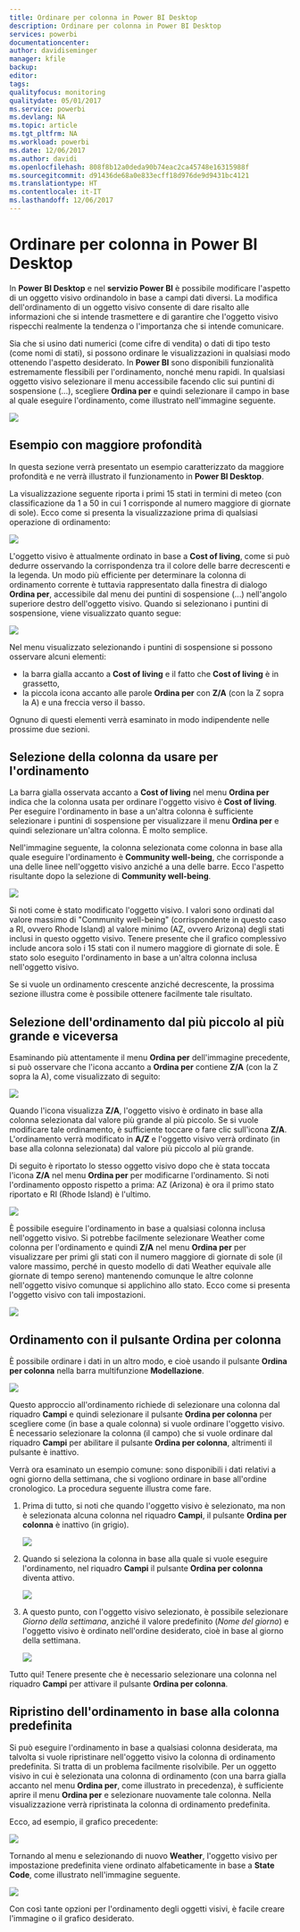 ```yaml
---
title: Ordinare per colonna in Power BI Desktop
description: Ordinare per colonna in Power BI Desktop
services: powerbi
documentationcenter: 
author: davidiseminger
manager: kfile
backup: 
editor: 
tags: 
qualityfocus: monitoring
qualitydate: 05/01/2017
ms.service: powerbi
ms.devlang: NA
ms.topic: article
ms.tgt_pltfrm: NA
ms.workload: powerbi
ms.date: 12/06/2017
ms.author: davidi
ms.openlocfilehash: 808f8b12a0deda90b74eac2ca45748e16315988f
ms.sourcegitcommit: d91436de68a0e833ecff18d976de9d9431bc4121
ms.translationtype: HT
ms.contentlocale: it-IT
ms.lasthandoff: 12/06/2017
---
```

# <a name="sort-by-column-in-power-bi-desktop"></a>Ordinare per colonna in Power BI Desktop
In **Power BI Desktop** e nel **servizio Power BI** è possibile modificare l'aspetto di un oggetto visivo ordinandolo in base a campi dati diversi. La modifica dell'ordinamento di un oggetto visivo consente di dare risalto alle informazioni che si intende trasmettere e di garantire che l'oggetto visivo rispecchi realmente la tendenza o l'importanza che si intende comunicare.

Sia che si usino dati numerici (come cifre di vendita) o dati di tipo testo (come nomi di stati), si possono ordinare le visualizzazioni in qualsiasi modo ottenendo l'aspetto desiderato.  In **Power BI** sono disponibili funzionalità estremamente flessibili per l'ordinamento, nonché menu rapidi. In qualsiasi oggetto visivo selezionare il menu accessibile facendo clic sui puntini di sospensione (...), scegliere **Ordina per** e quindi selezionare il campo in base al quale eseguire l'ordinamento, come illustrato nell'immagine seguente.

![](media/desktop-sort-by-column/sortbycolumn_2.png)

## <a name="more-depth-and-an-example"></a>Esempio con maggiore profondità
In questa sezione verrà presentato un esempio caratterizzato da maggiore profondità e ne verrà illustrato il funzionamento in **Power BI Desktop**.

La visualizzazione seguente riporta i primi 15 stati in termini di meteo (con classificazione da 1 a 50 in cui 1 corrisponde al numero maggiore di giornate di sole). Ecco come si presenta la visualizzazione prima di qualsiasi operazione di ordinamento:

![](media/desktop-sort-by-column/sortbycolumn_1.png)

L'oggetto visivo è attualmente ordinato in base a **Cost of living**, come si può dedurre osservando la corrispondenza tra il colore delle barre decrescenti e la legenda. Un modo più efficiente per determinare la colonna di ordinamento corrente è tuttavia rappresentato dalla finestra di dialogo **Ordina per**, accessibile dal menu dei puntini di sospensione (...) nell'angolo superiore destro dell'oggetto visivo. Quando si selezionano i puntini di sospensione, viene visualizzato quanto segue:

![](media/desktop-sort-by-column/sortbycolumn_2.png)

Nel menu visualizzato selezionando i puntini di sospensione si possono osservare alcuni elementi:

* la barra gialla accanto a **Cost of living** e il fatto che **Cost of living** è in grassetto,
* la piccola icona accanto alle parole **Ordina per** con **Z/A** (con la Z sopra la A) e una freccia verso il basso.

Ognuno di questi elementi verrà esaminato in modo indipendente nelle prossime due sezioni.

## <a name="selecting-which-column-to-use-for-sorting"></a>Selezione della colonna da usare per l'ordinamento
La barra gialla osservata accanto a **Cost of living** nel menu **Ordina per** indica che la colonna usata per ordinare l'oggetto visivo è **Cost of living**. Per eseguire l'ordinamento in base a un'altra colonna è sufficiente selezionare i puntini di sospensione per visualizzare il menu **Ordina per** e quindi selezionare un'altra colonna. È molto semplice.

Nell'immagine seguente, la colonna selezionata come colonna in base alla quale eseguire l'ordinamento è **Community well-being**, che corrisponde a una delle linee nell'oggetto visivo anziché a una delle barre. Ecco l'aspetto risultante dopo la selezione di **Community well-being**.

![](media/desktop-sort-by-column/sortbycolumn_3.png)

Si noti come è stato modificato l'oggetto visivo. I valori sono ordinati dal valore massimo di "Community well-being" (corrispondente in questo caso a RI, ovvero Rhode Island) al valore minimo (AZ, ovvero Arizona) degli stati inclusi in questo oggetto visivo. Tenere presente che il grafico complessivo include ancora solo i 15 stati con il numero maggiore di giornate di sole. È stato solo eseguito l'ordinamento in base a un'altra colonna inclusa nell'oggetto visivo.

Se si vuole un ordinamento crescente anziché decrescente, la prossima sezione illustra come è possibile ottenere facilmente tale risultato.

## <a name="selecting-the-sort-order---smallest-to-largest-largest-to-smallest"></a>Selezione dell'ordinamento dal più piccolo al più grande e viceversa
Esaminando più attentamente il menu **Ordina per** dell'immagine precedente, si può osservare che l'icona accanto a **Ordina per** contiene **Z/A** (con la Z sopra la A), come visualizzato di seguito:

![](media/desktop-sort-by-column/sortbycolumn_4.png)

Quando l'icona visualizza **Z/A**, l'oggetto visivo è ordinato in base alla colonna selezionata dal valore più grande al più piccolo. Se si vuole modificare tale ordinamento, è sufficiente toccare o fare clic sull'icona **Z/A**. L'ordinamento verrà modificato in **A/Z** e l'oggetto visivo verrà ordinato (in base alla colonna selezionata) dal valore più piccolo al più grande.

Di seguito è riportato lo stesso oggetto visivo dopo che è stata toccata l'icona **Z/A** nel menu **Ordina per** per modificarne l'ordinamento. Si noti l'ordinamento opposto rispetto a prima: AZ (Arizona) è ora il primo stato riportato e RI (Rhode Island) è l'ultimo.

![](media/desktop-sort-by-column/sortbycolumn_5.png)

È possibile eseguire l'ordinamento in base a qualsiasi colonna inclusa nell'oggetto visivo. Si potrebbe facilmente selezionare Weather come colonna per l'ordinamento e quindi **Z/A** nel menu **Ordina per** per visualizzare per primi gli stati con il numero maggiore di giornate di sole (il valore massimo, perché in questo modello di dati Weather equivale alle giornate di tempo sereno) mantenendo comunque le altre colonne nell'oggetto visivo comunque si applichino allo stato. Ecco come si presenta l'oggetto visivo con tali impostazioni.

![](media/desktop-sort-by-column/sortbycolumn_6.png)

## <a name="sort-using-the-sort-by-column-button"></a>Ordinamento con il pulsante Ordina per colonna
È possibile ordinare i dati in un altro modo, e cioè usando il pulsante **Ordina per colonna** nella barra multifunzione **Modellazione**.

![](media/desktop-sort-by-column/sortbycolumn_8.png)

Questo approccio all'ordinamento richiede di selezionare una colonna dal riquadro **Campi** e quindi selezionare il pulsante **Ordina per colonna** per scegliere come (in base a quale colonna) si vuole ordinare l'oggetto visivo. È necessario selezionare la colonna (il campo) che si vuole ordinare dal riquadro **Campi** per abilitare il pulsante **Ordina per colonna**, altrimenti il pulsante è inattivo.

Verrà ora esaminato un esempio comune: sono disponibili i dati relativi a ogni giorno della settimana, che si vogliono ordinare in base all'ordine cronologico. La procedura seguente illustra come fare.

1. Prima di tutto, si noti che quando l'oggetto visivo è selezionato, ma non è selezionata alcuna colonna nel riquadro **Campi**, il pulsante **Ordina per colonna** è inattivo (in grigio).
   
   ![](media/desktop-sort-by-column/sortbycolumn_9a.png)
2. Quando si seleziona la colonna in base alla quale si vuole eseguire l'ordinamento, nel riquadro **Campi** il pulsante **Ordina per colonna** diventa attivo.
   
   ![](media/desktop-sort-by-column/sortbycolumn_10.png)
3. A questo punto, con l'oggetto visivo selezionato, è possibile selezionare *Giorno della settimana*, anziché il valore predefinito (*Nome del giorno*) e l'oggetto visivo è ordinato nell'ordine desiderato, cioè in base al giorno della settimana.
   
   ![](media/desktop-sort-by-column/sortbycolumn_11.png)

Tutto qui! Tenere presente che è necessario selezionare una colonna nel riquadro **Campi** per attivare il pulsante **Ordina per colonna**.

## <a name="getting-back-to-default-column-for-sorting"></a>Ripristino dell'ordinamento in base alla colonna predefinita
Si può eseguire l'ordinamento in base a qualsiasi colonna desiderata, ma talvolta si vuole ripristinare nell'oggetto visivo la colonna di ordinamento predefinita. Si tratta di un problema facilmente risolvibile. Per un oggetto visivo in cui è selezionata una colonna di ordinamento (con una barra gialla accanto nel menu **Ordina per**, come illustrato in precedenza), è sufficiente aprire il menu **Ordina per** e selezionare nuovamente tale colonna. Nella visualizzazione verrà ripristinata la colonna di ordinamento predefinita.

Ecco, ad esempio, il grafico precedente:

![](media/desktop-sort-by-column/sortbycolumn_6.png)

Tornando al menu e selezionando di nuovo **Weather**, l'oggetto visivo per impostazione predefinita viene ordinato alfabeticamente in base a **State Code**, come illustrato nell'immagine seguente.

![](media/desktop-sort-by-column/sortbycolumn_7.png)

Con così tante opzioni per l'ordinamento degli oggetti visivi, è facile creare l'immagine o il grafico desiderato.

